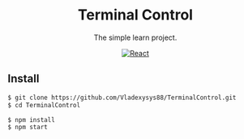 <h1 align="center">Terminal Control</h1>

<div align="center">

The simple learn project.

<a href="https://github.com/facebook/react">
  <img src="https://img.shields.io/badge/react-16.13.1-brightgreen" alt="React">
</a>
  
</div>

<h2>Install</h2>

```bash
$ git clone https://github.com/Vladexysys88/TerminalControl.git
$ cd TerminalControl

$ npm install
$ npm start

```
